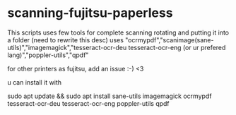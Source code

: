 # scanning-fujitsu-paperless
This scripts uses few tools for complete scanning rotating and putting it into a folder (need to rewrite this desc)
uses "ocrmypdf","scanimage(sane-utils)","imagemagick","tesseract-ocr-deu tesseract-ocr-eng (or ur prefered lang)","poppler-utils","qpdf"

for other printers as fujitsu, add an issue :-) <3

u can install it with

sudo apt update && sudo apt install sane-utils imagemagick ocrmypdf tesseract-ocr-deu tesseract-ocr-eng poppler-utils qpdf
